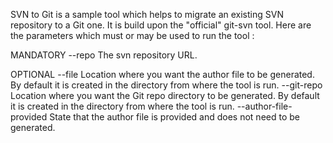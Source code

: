 SVN to Git is a sample tool which helps to migrate an existing SVN repository to a Git one. 
It is build upon the "official" git-svn tool.
Here are the parameters which must or may be used to run the tool :

MANDATORY
--repo <URL>              The svn repository URL.

OPTIONAL
--file <path>             Location where you want the author file to be generated. By default it is 
                          created in the directory from where the tool is run.
--git-repo <path>         Location where you want the Git repo directory to be generated. By default it 
                          is created in the directory from where the tool is run.
--author-file-provided    State that the author file is provided and does not need to be generated.
